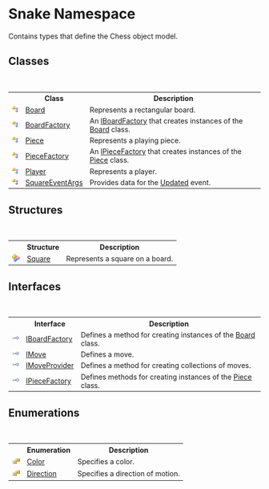 # Snake Namespace
 

Contains types that define the Chess object model.


## Classes
&nbsp;<table><tr><th></th><th>Class</th><th>Description</th></tr><tr><td>![Public class](media/pubclass.gif "Public class")</td><td><a href="T_Snake_Board">Board</a></td><td>
Represents a rectangular board.</td></tr><tr><td>![Public class](media/pubclass.gif "Public class")</td><td><a href="T_Snake_BoardFactory">BoardFactory</a></td><td>
An <a href="T_Snake_IBoardFactory">IBoardFactory</a> that creates instances of the <a href="T_Snake_Board">Board</a> class.</td></tr><tr><td>![Public class](media/pubclass.gif "Public class")</td><td><a href="T_Snake_Piece">Piece</a></td><td>
Represents a playing piece.</td></tr><tr><td>![Public class](media/pubclass.gif "Public class")</td><td><a href="T_Snake_PieceFactory">PieceFactory</a></td><td>
An <a href="T_Snake_IPieceFactory">IPieceFactory</a> that creates instances of the <a href="T_Snake_Piece">Piece</a> class.</td></tr><tr><td>![Public class](media/pubclass.gif "Public class")</td><td><a href="T_Snake_Player">Player</a></td><td>
Represents a player.</td></tr><tr><td>![Public class](media/pubclass.gif "Public class")</td><td><a href="T_Snake_SquareEventArgs">SquareEventArgs</a></td><td>
Provides data for the <a href="E_Snake_Board_Updated">Updated</a> event.</td></tr></table>

## Structures
&nbsp;<table><tr><th></th><th>Structure</th><th>Description</th></tr><tr><td>![Public structure](media/pubstructure.gif "Public structure")</td><td><a href="T_Snake_Square">Square</a></td><td>
Represents a square on a board.</td></tr></table>

## Interfaces
&nbsp;<table><tr><th></th><th>Interface</th><th>Description</th></tr><tr><td>![Public interface](media/pubinterface.gif "Public interface")</td><td><a href="T_Snake_IBoardFactory">IBoardFactory</a></td><td>
Defines a method for creating instances of the <a href="T_Snake_Board">Board</a> class.</td></tr><tr><td>![Public interface](media/pubinterface.gif "Public interface")</td><td><a href="T_Snake_IMove">IMove</a></td><td>
Defines a move.</td></tr><tr><td>![Public interface](media/pubinterface.gif "Public interface")</td><td><a href="T_Snake_IMoveProvider">IMoveProvider</a></td><td>
Defines a method for creating collections of moves.</td></tr><tr><td>![Public interface](media/pubinterface.gif "Public interface")</td><td><a href="T_Snake_IPieceFactory">IPieceFactory</a></td><td>
Defines methods for creating instances of the <a href="T_Snake_Piece">Piece</a> class.</td></tr></table>

## Enumerations
&nbsp;<table><tr><th></th><th>Enumeration</th><th>Description</th></tr><tr><td>![Public enumeration](media/pubenumeration.gif "Public enumeration")</td><td><a href="T_Snake_Color">Color</a></td><td>
Specifies a color.</td></tr><tr><td>![Public enumeration](media/pubenumeration.gif "Public enumeration")</td><td><a href="T_Snake_Direction">Direction</a></td><td>
Specifies a direction of motion.</td></tr></table>&nbsp;
